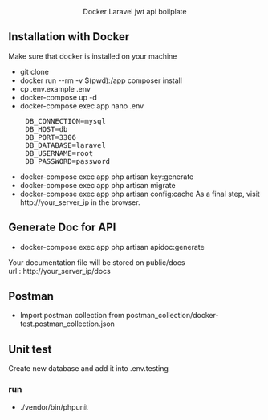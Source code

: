 <p align="center">Docker Laravel jwt api boilplate</p>



## Installation with Docker

Make sure that docker is installed on your machine

- git clone 
- docker run --rm -v $(pwd):/app composer install
- cp .env.example .env
- docker-compose up -d
- docker-compose exec app nano .env
 <pre>
    DB_CONNECTION=mysql
    DB_HOST=db
    DB_PORT=3306
    DB_DATABASE=laravel
    DB_USERNAME=root
    DB_PASSWORD=password
</pre>
- docker-compose exec app php artisan key:generate 
- docker-compose exec app php artisan migrate
- docker-compose exec app php artisan config:cache
As a final step, visit http://your_server_ip in the browser.



## Generate Doc for API
- docker-compose exec app php artisan apidoc:generate
<p> Your documentation file will be stored on public/docs <br> 
    url :  http://your_server_ip/docs
</p>

## Postman 
- Import postman collection from postman_collection/docker-test.postman_collection.json


## Unit test
<p> Create new database and add it into .env.testing </p>

### run
- ./vendor/bin/phpunit

